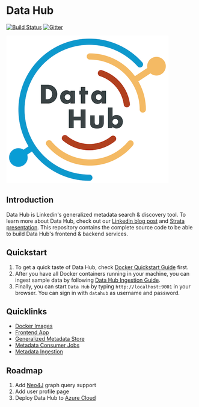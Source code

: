 # Data Hub
[![Build Status](https://travis-ci.org/linkedin/WhereHows.svg?branch=datahub)](https://travis-ci.org/linkedin/WhereHows)
[![Gitter](https://img.shields.io/gitter/room/nwjs/nw.js.svg)](https://gitter.im/linkedin/datahub)

![Data Hub](docs/imgs/datahublogo.png)

## Introduction
Data Hub is Linkedin's generalized metadata search & discovery tool. To learn more about Data Hub, check out our 
[Linkedin blog post](https://engineering.linkedin.com/blog/2019/data-hub) and [Strata presentation](https://speakerdeck.com/shirshanka/the-evolution-of-metadata-linkedins-journey-strata-nyc-2019). This repository contains the complete source code to be able to build Data Hub's frontend & backend services.

## Quickstart
1. To get a quick taste of Data Hub, check [Docker Quickstart Guide](docker/quickstart) first.
2. After you have all Docker containers running in your machine, you can ingest sample data by following 
[Data Hub Ingestion Guide](metadata-ingestion).
3. Finally, you can start `Data Hub` by typing `http://localhost:9001` in your browser. You can sign in with `datahub`
as username and password.

## Quicklinks
* [Docker Images](docker)
* [Frontend App](datahub-frontend)
* [Generalized Metadata Store](gms)
* [Metadata Consumer Jobs](metadata-jobs)
* [Metadata Ingestion](metadata-ingestion)

## Roadmap
1. Add [Neo4J](http://neo4j.com) graph query support 
2. Add user profile page
3. Deploy Data Hub to [Azure Cloud](https://azure.microsoft.com/en-us/)
